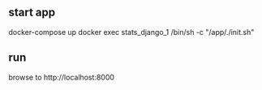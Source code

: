 ## start app
docker-compose up
docker exec stats_django_1 /bin/sh -c "/app/./init.sh"


## run
browse to http://localhost:8000